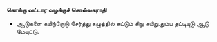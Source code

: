 **கொங்கு வட்டார வழக்குச் சொல்லகராதி**
- ஆடுகளை கயிற்றோடு சேர்த்து கழுத்தில் கட்டும் சிறு கயிறு.தும்ப தட்டியுடு ஆடு மேயுட்டு.

